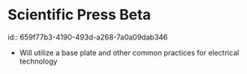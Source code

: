 # Scientific Press Beta
id:: 659f77b3-4190-493d-a268-7a0a09dab346
- Will utilize a base plate and other common practices for electrical technology